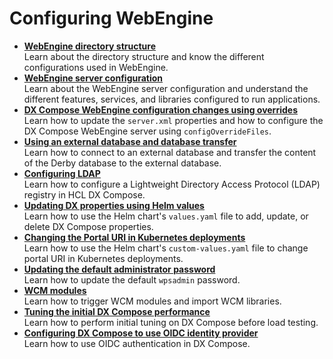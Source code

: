 # Configuring WebEngine

<!-- add short description-->


-   **[WebEngine directory structure](webengine_directory_structure.md)**  
Learn about the directory structure and know the different configurations used in WebEngine.
-   **[WebEngine server configuration](server_configuration.md)**  
Learn about the WebEngine server configuration and understand the different features, services, and libraries configured to run applications.
-   **[DX Compose WebEngine configuration changes using overrides](configuration_changes_using_overrides.md)**  
Learn how to update the `server.xml` properties and how to configure the DX Compose WebEngine server using `configOverrideFiles`.
-   **[Using an external database and database transfer](external_db_database_transfer.md)**  
Learn how to connect to an external database and transfer the content of the Derby database to the external database.
-   **[Configuring LDAP](ldap_configuration.md)**  
Learn how to configure a Lightweight Directory Access Protocol (LDAP) registry in HCL DX Compose.
-   **[Updating DX properties using Helm values](update_properties_with_helm.md)**  
Learn how to use the Helm chart's `values.yaml` file to add, update, or delete DX Compose properties.
-   **[Changing the Portal URI in Kubernetes deployments](changing_portal_uri_in_kubernetes.md)**   
Learn how to use the Helm chart's `custom-values.yaml` file to change portal URI in Kubernetes deployments.
-   **[Updating the default administrator password](update_wpsadmin_password.md)**  
Learn how to update the default `wpsadmin` password.
-   **[WCM modules](wcm_modules.md)**  
Learn how to trigger WCM modules and import WCM libraries.
-   **[Tuning the initial DX Compose performance](tune_initial_portal_performance.md)**  
Learn how to perform initial tuning on DX Compose before load testing.
-   **[Configuring DX Compose to use OIDC identity provider](configure_compose_to_use_oidc.md)**  
Learn how to use OIDC authentication in DX Compose.
